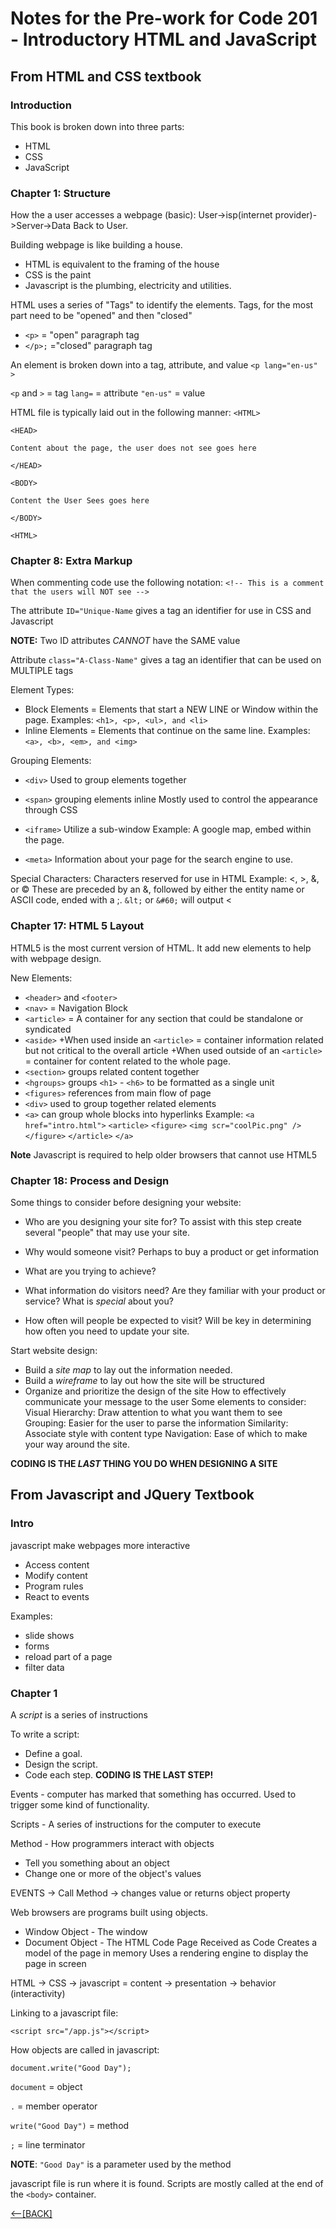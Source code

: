 # Notes for the Pre-work for Code 201 - Introductory HTML and JavaScript

## From HTML and CSS textbook

### Introduction

This book is broken down into three parts:

+ HTML
+ CSS
+ JavaScript

### Chapter 1: Structure

How the a user accesses a webpage (basic):
User-&gt;isp(internet provider)-&gt;Server-&gt;Data Back to User.

Building webpage is like building a house.

+ HTML is equivalent to the framing of the house
+ CSS is the paint
+ Javascript is the plumbing, electricity and utilities.

HTML uses a series of "Tags" to identify the elements.  Tags, for the most part need to be "opened" and then "closed"

+ `<p>` = "open" paragraph tag
+ `</p>;` ="closed" paragraph tag

An element is broken down into a tag, attribute, and value
`<p lang="en-us" >`

`<p` and `>` = tag
`lang=` = attribute
`"en-us"` = value

HTML file is typically laid out in the following manner:
```<HTML>```

```<HEAD>```

```Content about the page, the user does not see goes here```

```</HEAD>```

```<BODY>```

```Content the User Sees goes here```

```</BODY>```

```<HTML>```

### Chapter 8: Extra Markup

When commenting code use the following notation:
```<!-- This is a comment that the users will NOT see -->```

The attribute `ID="Unique-Name` gives a tag an identifier for use in CSS and Javascript

**NOTE:** Two ID attributes *CANNOT* have the SAME value

Attribute `class="A-Class-Name"` gives a tag an identifier that can be used on MULTIPLE tags

Element Types:

+ Block Elements = Elements that start a NEW LINE or Window within the page.
    Examples: `<h1>, <p>, <ul>, and <li>`
+ Inline Elements = Elements that continue on the same line.
    Examples: `<a>, <b>, <em>, and <img>`

Grouping Elements:

+ `<div>` Used to group elements together

+ `<span>` grouping elements inline
    Mostly used to control the appearance through CSS

+ `<iframe>` Utilize a sub-window
    Example: A google map, embed within the page.

+ `<meta>` Information about your page for the search engine to use.

Special Characters:  Characters reserved for use in HTML
    Example: &lt;, &gt;, &amp;, or &copy;
    These are preceded by an &amp;, followed by either the entity name or ASCII code, ended with a ;.
    `&lt;` or `&#60;` will output &lt;

### Chapter 17: HTML 5 Layout

HTML5 is the most current version of HTML.  It add new elements to help with webpage design.

New Elements:

+ `<header>` and `<footer>`
+ `<nav>` = Navigation Block
+ `<article>` = A container for any section that could be standalone or syndicated
+ `<aside>`
    +When used inside an `<article>` = container information related but not critical to the overall article
    +When used outside of an `<article>` = container for content related to the whole page.
+ `<section>` groups related content together
+ `<hgroups>` groups `<h1>` - `<h6>` to be formatted as a single unit
+ `<figures>` references from main flow of page
+ `<div>` used to group together related elements
+ `<a>` can group whole blocks into hyperlinks
    Example:
        ```<a href="intro.html">```
        ```<article>```
        ```<figure>```
        ```<img scr="coolPic.png" />```
        ```</figure>```
        ```</article>```
        ```</a>```

**Note** Javascript is required to help older browsers that cannot use HTML5

### Chapter 18: Process and Design

Some things to consider before designing your website:

+ Who are you designing your site for?
    To assist with this step create several "people" that may use your site.

+ Why would someone visit?
    Perhaps to buy a product or get information
+ What are you trying to achieve?
+ What information do visitors need?
    Are they familiar with your product or service?
    What is *special* about you?
+ How often will people be expected to visit?
    Will be key in determining how often you need to update your site.

Start website design:

+ Build a *site map* to lay out the information needed.
+ Build a *wireframe* to lay out how the site will be structured
+ Organize and prioritize the design of the site
    How to effectively communicate your message to the user
        Some elements to consider:
            Visual Hierarchy: Draw attention to what you want them to see
            Grouping: Easier for the user to parse the information
            Similarity: Associate style with content type
            Navigation: Ease of which to make your way around the site.

**CODING IS THE *LAST* THING YOU DO WHEN DESIGNING A SITE**

## From Javascript and JQuery Textbook

### Intro

javascript make webpages more interactive

+ Access content
+ Modify content
+ Program rules
+ React to events

Examples:

+ slide shows
+ forms
+ reload part of a page
+ filter data

### Chapter 1

A *script* is a series of instructions

To write a script:

+ Define a goal.
+ Design the script.
+ Code each step.
    **CODING IS THE LAST STEP!**

Events - computer has marked that something has occurred.  Used to trigger some kind of functionality.

Scripts - A series of instructions for the computer to execute

Method - How programmers interact with objects

+ Tell you something about an object
+ Change one or more of the object's values

EVENTS -&gt; Call Method -&gt; changes value or returns object property

Web browsers are programs built using objects.

+ Window Object - The window
+ Document Object - The HTML Code
    Page Received as Code
    Creates a model of the page in memory
    Uses a rendering engine to display the page in screen

HTML -&gt; CSS -&gt; javascript = content -&gt; presentation -&gt; behavior (interactivity)

Linking to a javascript file:

```<script src="/app.js"></script>```

How objects are called in javascript:

```document.write("Good Day");```

```document``` = object

```.``` = member operator

```write("Good Day")``` = method

```;``` = line terminator

**NOTE**: `"Good Day"` is a parameter used by the method

javascript file is run where it is found.  Scripts are mostly called at the end of the ```<body>``` container.

[&lt;--&#91;BACK&#93;](README.md)
